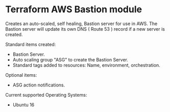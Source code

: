 # Terraform AWS Bastion module
Creates an auto-scaled, self healing, Bastion server for use in AWS. The Bastion server will update its own DNS ( Route 53 ) record if a new server is created. 

Standard items created:

 * Bastion Server.
 * Auto scaling group "ASG" to create the Bastion Server.
 * Standard tags added to resources: Name, environment, orchestration.

Optional items:

 * ASG action notifications.

Current supported Operating Systems:

 * Ubuntu 16

